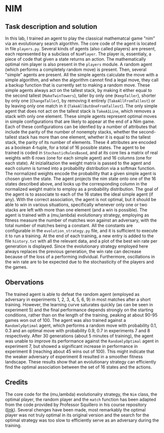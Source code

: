 # NIM 

## Task description and solution

In this lab, I trained an agent to play the classical mathematcal game "nim" via
an evolutionary search algorithm.  The core code of the agent is located in file
`players.py`.  Several kinds of agents (also called players) are present, each
represented by a subclass of `NimPlayer`.  The player is, essentialy, a piece of
code that given a state returns an action.  The mathematically optimal nim
player is also present in the `players` module.  A random agent (which performs
a completely random move) is present.  Then, several "simple" agents are
present.  All the simple agents calculate the move with a simple algorithm, and
when the algorithm cannot find a legal move, they call a backup function that is
currently set to making a random move.  These simple agents always act on the
tallest stack, by making it either equal to the second tallest
(`MakeTwinTowers`), taller by only one (`KeepTaller`), shorter by only one
(`ChangeTaller`), by removing it entirely (`TakeAllFromTallest`) or by leaving
only one match in it (`TakeAllButOneFromTallest`). The only simple agent that
does not act on the tallest stack is `TakeA1Line`, which removes a stack with
only one element.  These simple agents represent optimal moves in simple
configurations that are likely to appear at the end of a Nim game. Each of these
configurations can be idenfied by a number of attributes that include the parity
of the number of nonempty stacks, whether the second-tallest stack has more than
one element, whether it is equal to the tallest stack, the parity of its number
of elements.  These 4 attributes are encoded as a boolean 4-tuple, for a total
of 16 possible states.  The agent to be trained is coded in
`StochasticRulesBased`, and at its core lies a matrix of real weights with 6
rows (one for each simple agent) and 16 columns (one for each state).  At
inizialitazion the weight matrix is passed to the agent and each column is
turned into a probability distribution via a softmax function.  The normalized
weights encode the probability that a given simple agent is chosen given the
state. The agent projects the nim state onto one of the 16 states described
above, and looks up the corresponding column in the normalized weight matrix to
employ as a probability distribution.  The goal of the agent is to associate to
each of the 16 states the ideal simple agent (if any).  With the correct
association, the agent is not optimal, but it should be able to win in various
situations, specifically whenever only one or two stacks are left with more than
one element (and a win is possible).  The agent is trained with a (mu,lambda)
evolutionary strategy, employing as fitness measure the number of matches won
against an adversary, with the total number of matches being a constant.  All
the constants are configurable in the `evolution_strategy.py` file, and it is
sufficient to execute it to run a training.  At the end of each training, a new
entry is added to the file `history.txt` with all the relevant data, and a plot
of the best win rate per generation is displayed. Since the evolutionary
strategy employed here always replaces the previous generation, the win rate can
decrease because of the loss of a performing individual. Furthermore,
oscillations in the win rate are to be expected due to the stochasticity of the
players and the games.

## Obervations

The trained agent is able to defeat the random agent (employed as adversary in
experiments 1, 2, 3, 4, 5, 6, 9) in most matches after a short training.
However, the learning curve saturates quickly (as can be seen in experiment 5)
and the final performance depends strongly on the starting conditions, rather
than on the length of the training, peaking at about 90-95 games won out of
100.  The agent was also trained against a `RandomlyOptimal` agent, which
performs a random move with probability 0.1, 0.3 and an optimal move with
probability 0.9, 0.7 in experiments 7 and 8 respectively.  After 30 generations
(about 5 minutes of training), the agent was unable to improve its performance
against the `RandomlyOptimal` agent in experiment 7, but showed a significant
increase in performance in experiment 8 (reaching about 45 wins out of 100).
This might indicate that the weaker adversary of experiment 8 resulted in a
smoother fitness landscape. These results show that an evolutionary strategy can
efficiently find the optimal association between the set of 16 states and the
actions.

## Credits

The core code for the (mu,lambda) evolutionalry strategy, the `Nim` class, the
optimal player, the random player and the `match` function has been adapted from
the code provided by Professor Squillero in his course repository
([link](https://github.com/squillero/computational-intelligence/blob/master/2023-24/rastrigin.ipynb)).
Several chenges have been made, most remarkably the optimal player was not truly
optimal in its original version and the search for the optimal strategy was too
slow to efficiently serve as an adversary during the training.